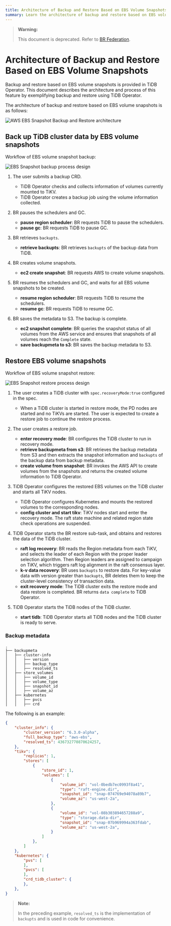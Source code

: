 ```yaml
---
title: Architecture of Backup and Restore Based on EBS Volume Snapshots
summary: Learn the architecture of backup and restore based on EBS volume snapshots in TiDB.
---
```


> **Warning:**
> 
> This document is deprecated. Refer to [BR Federation](br-federation-architecture.md).

# Architecture of Backup and Restore Based on EBS Volume Snapshots

Backup and restore based on EBS volume snapshots is provided in TiDB Operator. This document describes the architecture and process of this feature by exemplifying backup and restore using TiDB Operator.

The architecture of backup and restore based on EBS volume snapshots is as follows:

![AWS EBS Snapshot Backup and Restore architecture](https://docs-download.pingcap.com/media/images/tidb-in-kubernetes/volume-snapshot-backup-restore-overview.png)

## Back up TiDB cluster data by EBS volume snapshots

Workflow of EBS volume snapshot backup:

![EBS Snapshot backup process design](https://docs-download.pingcap.com/media/images/tidb-in-kubernetes/volume-snapshot-backup-workflow.png)

1. The user submits a backup CRD.
   * TiDB Operator checks and collects information of volumes currently mounted to TiKV.
   * TiDB Operator creates a backup job using the volume information collected.

2. BR pauses the schedulers and GC.
   * **pause region scheduler**: BR requests TiDB to pause the schedulers.
   * **pause gc**: BR requests TiDB to pause GC.

3. BR retrieves `backupts`.
   * **retrieve backupts**: BR retrieves `backupts` of the backup data from TiDB.

4. BR creates volume snapshots.
   * **ec2 create snapshot**: BR requests AWS to create volume snapshots.

5. BR resumes the schedulers and GC, and waits for all EBS volume snapshots to be created.
   * **resume region scheduler**: BR requests TiDB to resume the schedulers.
   * **resume gc**: BR requests TiDB to resume GC.

6. BR saves the metadata to S3. The backup is complete.
   * **ec2 snapshot complete**: BR queries the snapshot status of all volumes from the AWS service and ensures that snapshots of all volumes reach the `Complete` state.
   * **save backupmeta to s3**: BR saves the backup metadata to S3.

## Restore EBS volume snapshots

Workflow of EBS volume snapshot restore:

![EBS Snapshot restore process design](https://docs-download.pingcap.com/media/images/tidb-in-kubernetes/volume-snapshot-restore-workflow.png)

1. The user creates a TiDB cluster with `spec.recoveryMode:true` configured in the spec.
   * When a TiDB cluster is started in restore mode, the PD nodes are started and no TiKVs are started. The user is expected to create a restore job to continue the restore process.

2. The user creates a restore job.
   * **enter recovery mode**: BR configures the TiDB cluster to run in recovery mode.
   * **retrieve backupmeta from s3**: BR retrieves the backup metadata from S3 and then extracts the snapshot information and `backupts` of the backup data from backup metadata.
   * **create volume from snapshot**: BR invokes the AWS API to create volumes from the snapshots and returns the created volume information to TiDB Operator.

3. TiDB Operator configures the restored EBS volumes on the TiDB cluster and starts all TiKV nodes.
   * TiDB Operator configures Kubernetes and mounts the restored volumes to the corresponding nodes.
   * **config cluster and start tikv**: TiKV nodes start and enter the recovery mode. The raft state machine and related region state check operations are suspended.

4. TiDB Operator starts the BR restore sub-task, and obtains and restores the data of the TiDB cluster.
   * **raft log recovery**: BR reads the Region metadata from each TiKV, and selects the leader of each Region with the proper leader selection algorithm. Then Region leaders are assigned to campaign on TiKV, which triggers raft log alignment in the raft consensus layer.
   * **k-v data recovery**: BR uses `backupts` to restore data. For key-value data with version greater than `backupts`, BR deletes them to keep the cluster-level consistency of transaction data.
   * **exit recovery mode**: The TiDB cluster exits the restore mode and data restore is completed. BR returns `data complete` to TiDB Operator.

5. TiDB Operator starts the TiDB nodes of the TiDB cluster.
   * **start tidb**: TiDB Operator starts all TiDB nodes and the TiDB cluster is ready to serve.

### Backup metadata

```
.
├── backupmeta
│   ├── cluster-info
│   │   ├── version
│   │   ├── backup_type
│   │   ├── resolved_ts
│   ├── store_volumes
│   │   ├── volume_id
│   │   ├── volume_type
│   │   ├── snapshot_id
│   │   ├── volume_az
│   ├── kubernetes
│   │   ├── pvcs
│   │   ├── crd
```

The following is an example:

```json
{
    "cluster_info": {
        "cluster_version": "6.3.0-alpha",
        "full_backup_type": "aws-ebs",
        "resolved_ts": 436732770870624257,
    },
    "tikv": {
        "replicas": 1,
        "stores": [
            {
                "store_id": 1,
                "volumes": [
                    {
                        "volume_id": "vol-0bedb7ec0993f8a41",
                        "type": "raft-engine.dir",
                        "snapshot_id": "snap-074769e94078a89b7",
                        "volume_az": "us-west-2a",
                    },
                    {
                        "volume_id": "vol-08b303894657288a9",
                        "type": "storage.data-dir",
                        "snapshot_id": "snap-07b969994a363fdab",
                        "volume_az": "us-west-2a",
                    }
                ]
            },
        ]
    },
    "kubernetes": {
        "pvs": [
        ],
        "pvcs": [
        ],
        "crd_tidb_cluster": {
        },
    },
}
```

> **Note:**
>
> In the preceding example, `resolved_ts` is the implementation of `backupts` and is used in code for convenience.
